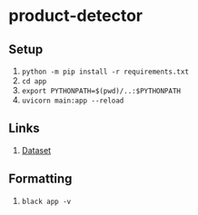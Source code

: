 # product-detector

## Setup

1. `python -m pip install -r requirements.txt`
2. `cd app`
3. `export PYTHONPATH=$(pwd)/..:$PYTHONPATH`
2. `uvicorn main:app --reload`

## Links

1. [Dataset](https://drive.google.com/file/d/1iq93lCdhaPUN0fWbLieMtzfB1850pKwd/edit)

## Formatting

1. `black app -v`
